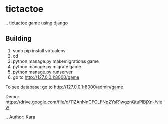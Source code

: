# tictactoe
.. tictactoe game using django

Building
-------

1. sudo pip install virtualenv
2. cd <path-to-code>
3. python manage.py makemigrations game
4. python manage.py migrate game
5. python manage.py runserver
6. go to http://127.0.0.1:8000/game


To see database:
go to http://127.0.0.1:8000/admin/game

Demo:
https://drive.google.com/file/d/11ZAnNnCFCLFNp2YsR1wgznQtuPlBjXn-/view

.. Author: Kara
